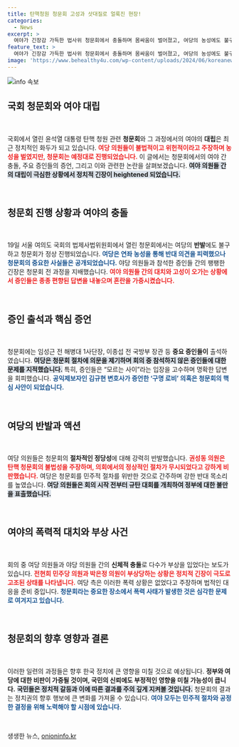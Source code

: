 ```yaml
---
title: 탄핵청원 청문회 고성과 삿대질로 얼룩진 현장!
categories:
  - News
excerpt: >
  여야가 긴장감 가득한 법사위 청문회에서 충돌하며 몸싸움이 벌어졌고, 여당의 농성에도 불구하고 청문회는 강행됐다. 수사 외압 의혹을 둘러싼 논란이 극에 달하며, 증인들의 엇갈린 진술과 부상자가 발생하는 등 혼란이 일었다.
feature_text: >
  여야가 긴장감 가득한 법사위 청문회에서 충돌하며 몸싸움이 벌어졌고, 여당의 농성에도 불구하고 청문회는 강행됐다. 수사 외압 의혹을 둘러싼 논란이 극에 달하며, 증인들의 엇갈린 진술과 부상자가 발생하는 등 혼란이 일었다.
image: 'https://www.behealthy4u.com/wp-content/uploads/2024/06/koreanews.jpg'
---
```


<p><img src="https://www.behealthy4u.com/wp-content/uploads/2024/06/koreanews.jpg" alt="info 속보" /></p>

<h2 data-ke-size="size26">국회 청문회와 여야 대립</h2>

<p data-ke-size="size16">&nbsp;</p>

<p>국회에서 열린 윤석열 대통령 탄핵 청원 관련 <b>청문회</b>와 그 과정에서의 여야의 <b>대립</b>은 최근 정치적인 화두가 되고 있습니다. <b><span style="color: #ee2323;">여당 의원들이 불법적이고 위헌적이라고 주장하며 농성을 벌였지만, 청문회는 예정대로 진행되었습니다.</span></b> 이 글에서는 청문회에서의 여야 간 충돌, 주요 증인들의 증언, 그리고 이와 관련한 논란을 살펴보겠습니다. <b><span style="background-color: #21538527;">여야 의원들 간의 대립이 극심한 상황에서 정치적 긴장이 heightened 되었습니다.</span></b> </p>

<p data-ke-size="size16">&nbsp;</p>

<h2 data-ke-size="size26">청문회 진행 상황과 여야의 충돌</h2>

<p data-ke-size="size16">&nbsp;</p>

<p>19일 서울 여의도 국회의 법제사법위원회에서 열린 청문회에서는 여당의 <b>반발</b>에도 불구하고 청문회가 정상 진행되었습니다. <b><span style="color: #1a5490;">여당은 연좌 농성을 통해 반대 의견을 피력했으나 청문회의 중요한 사실들은 공개되었습니다.</span></b> 야당 의원들과 참석한 증인들 간의 팽팽한 긴장은 청문회 전 과정을 지배했습니다. <b><span style="color: #ee2323;">여야 의원들 간의 대치와 고성이 오가는 상황에서 증인들은 종종 편향된 답변을 내놓으며 혼란을 가중시켰습니다.</span></b></p>

<p data-ke-size="size16">&nbsp;</p>

<h2 data-ke-size="size26">증인 출석과 핵심 증언</h2>

<p data-ke-size="size16">&nbsp;</p>

<p>청문회에는 임성근 전 해병대 1사단장, 이종섭 전 국방부 장관 등 <b>중요 증인들이</b> 출석하였습니다. <b><span style="background-color: #21538527;">여당은 청문회 절차에 의문을 제기하며 회의 중 참석하지 않은 증인들에 대한 문제를 지적했습니다.</span></b> 특히, 증인들은 “모르는 사이”라는 입장을 고수하며 명확한 답변을 회피했습니다. <b><span style="color: #1a5490;">공익제보자인 김규현 변호사가 증언한 ‘구명 로비’ 의혹은 청문회의 핵심 사안이 되었습니다.</span></b></p>

<p data-ke-size="size16">&nbsp;</p>

<h2 data-ke-size="size26">여당의 반발과 액션</h2>

<p data-ke-size="size16">&nbsp;</p>

<p>여당 의원들은 청문회의 <b>절차적인 정당성</b>에 대해 강력히 반발했습니다. <b><span style="color: #ee2323;">권성동 의원은 탄핵 청문회의 불법성을 주장하며, 의회에서의 정상적인 절차가 무시되었다고 강하게 비판했습니다.</span></b> 여당은 청문회를 민주적 절차를 위반한 것으로 간주하며 강한 반대 목소리를 높였습니다. <b><span style="background-color: #21538527;">여당 의원들은 회의 시작 전부터 규탄 대회를 개최하여 정부에 대한 불만을 표출했습니다.</span></b></p>

<p data-ke-size="size16">&nbsp;</p>

<h2 data-ke-size="size26">여야의 폭력적 대치와 부상 사건</h2>

<p data-ke-size="size16">&nbsp;</p>

<p>회의 중 여당 의원들과 야당 의원들 간의 <b>신체적 충돌</b>로 다수가 부상을 입었다는 보도가 있습니다. <b><span style="color: #ee2323;">전현희 민주당 의원과 박은정 의원이 부상당하는 상황은 정치적 긴장이 극도로 고조된 상태를 나타냅니다.</span></b> 여당 측은 이러한 폭력 상황은 없었다고 주장하며 법적인 대응을 준비 중입니다. <b><span style="color: #1a5490;">청문회라는 중요한 장소에서 폭력 사태가 발생한 것은 심각한 문제로 여겨지고 있습니다.</span></b></p>

<p data-ke-size="size16">&nbsp;</p>

<h2 data-ke-size="size26">청문회의 향후 영향과 결론</h2>

<p data-ke-size="size16">&nbsp;</p>

<p>이러한 일련의 과정들은 향후 한국 정치에 큰 영향을 미칠 것으로 예상됩니다. <b>정부와 여당에 대한 비판이 가중될 것이며, 국민의 신뢰에도 부정적인 영향을 미칠 가능성이 큽니다.</b> <b><span style="background-color: #21538527;">국민들은 정치적 갈등과 이에 따른 결과를 주의 깊게 지켜볼 것입니다.</span></b> 청문회의 결과는 정치권의 향후 행보에 큰 변화를 가져올 수 있습니다. <b><span style="color: #1a5490;">여야 모두는 민주적 절차와 공정한 결정을 위해 노력해야 할 시점에 있습니다.</span></b></p>

<p data-ke-size="size16">&nbsp;</p>
생생한 뉴스, <a href="https://onioninfo.kr" rel="dofollow">onioninfo.kr</a>


